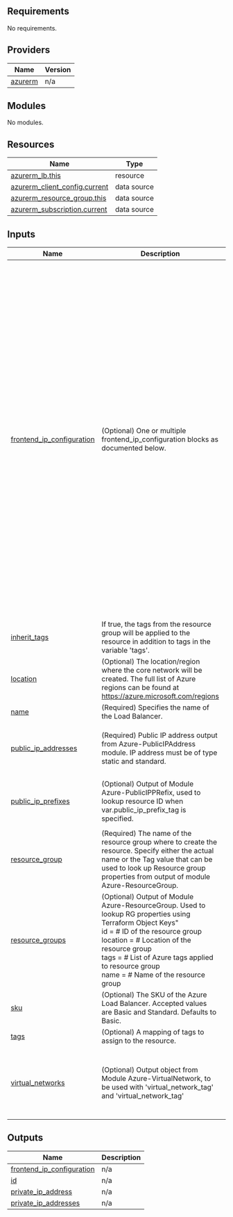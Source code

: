 <!-- BEGIN_TF_DOCS -->
## Requirements

No requirements.

## Providers

| Name | Version |
|------|---------|
| <a name="provider_azurerm"></a> [azurerm](#provider\_azurerm) | n/a |

## Modules

No modules.

## Resources

| Name | Type |
|------|------|
| [azurerm_lb.this](https://registry.terraform.io/providers/hashicorp/azurerm/latest/docs/resources/lb) | resource |
| [azurerm_client_config.current](https://registry.terraform.io/providers/hashicorp/azurerm/latest/docs/data-sources/client_config) | data source |
| [azurerm_resource_group.this](https://registry.terraform.io/providers/hashicorp/azurerm/latest/docs/data-sources/resource_group) | data source |
| [azurerm_subscription.current](https://registry.terraform.io/providers/hashicorp/azurerm/latest/docs/data-sources/subscription) | data source |

## Inputs

| Name | Description | Type | Default | Required |
|------|-------------|------|---------|:--------:|
| <a name="input_frontend_ip_configuration"></a> [frontend\_ip\_configuration](#input\_frontend\_ip\_configuration) | (Optional) One or multiple frontend\_ip\_configuration blocks as documented below. | <pre>list(object({<br>    name = string # Required) Specifies the name of the frontend ip configuration.<br>    subnet = object({<br>      id                   = optional(string)<br>      name                 = optional(string)<br>      virtual_network_name = optional(string)<br>      resource_group_name  = optional(string)<br>      tag                  = optional(string)<br>      virtual_network_key  = optional(string)<br>    })<br><br>    private_ip_address            = optional(any)    # (Optional) Private IP Address to assign to the Load Balancer. The last one and first four IPs in any range are reserved and cannot be manually assigned.<br>    private_ip_address_allocation = optional(string) # (Optional) The allocation method for the Private IP Address used by this Load Balancer. Possible values as Dynamic and Static.<br>    private_ip_address_version    = optional(string) # The version of IP that the Private IP Address is. Possible values are IPv4 or IPv6<br><br>    public_ip_address = optional(object({<br>      id                  = optional(string)<br>      name                = optional(string)<br>      resource_group_name = optional(string)<br>      key                 = optional(string)<br>    }))<br><br>    public_ip_prefix = optional(object({<br>      id                  = optional(string)<br>      name                = optional(string)<br>      resource_group_name = optional(string)<br>      key                 = optional(string)<br>    }))<br><br>    # availability_zone = optional(string) # (Optional) Refer to https://registry.terraform.io/providers/hashicorp/azurerm/latest/docs/resources/lb#availability_zone <br>    zones = optional(list(string)) #(Optional) Refer to https://registry.terraform.io/providers/hashicorp/azurerm/latest/docs/resources/lb#availability_zone <br>  }))</pre> | `[]` | no |
| <a name="input_inherit_tags"></a> [inherit\_tags](#input\_inherit\_tags) | If true, the tags from the resource group will be applied to the resource in addition to tags in the variable 'tags'. | `bool` | `false` | no |
| <a name="input_location"></a> [location](#input\_location) | (Optional) The location/region where the core network will be created. The full list of Azure regions can be found at https://azure.microsoft.com/regions | `string` | `null` | no |
| <a name="input_name"></a> [name](#input\_name) | (Required) Specifies the name of the Load Balancer. | `string` | n/a | yes |
| <a name="input_public_ip_addresses"></a> [public\_ip\_addresses](#input\_public\_ip\_addresses) | (Required) Public IP address output from Azure-PublicIPAddress module. IP address must be of type static and standard. | <pre>map(object({<br>    fqdn    = optional(string)<br>    id      = string<br>    address = optional(string)<br>  }))</pre> | `{}` | no |
| <a name="input_public_ip_prefixes"></a> [public\_ip\_prefixes](#input\_public\_ip\_prefixes) | (Optional) Output of Module Azure-PublicIPPRefix, used to lookup resource ID when var.public\_ip\_prefix\_tag is specified. | <pre>map(object({<br>    id        = string           # Resource ID of the public ip prefix object<br>    ip_prefix = optional(string) # CIDR prefix count of prefix object.<br>  }))</pre> | `{}` | no |
| <a name="input_resource_group"></a> [resource\_group](#input\_resource\_group) | (Required) The name of the resource group where to create the resource. Specify either the actual name or the Tag value that can be used to look up Resource group properties from output of module Azure-ResourceGroup. | <pre>object({<br>    name = optional(string) # Name of the resource group<br>    key  = optional(string) # Terraform Object Key to use to find the resource group from output of module Azure-ResourceGroup supplied to variable "resource_groups"<br>  })</pre> | n/a | yes |
| <a name="input_resource_groups"></a> [resource\_groups](#input\_resource\_groups) | (Optional) Output of Module Azure-ResourceGroup. Used to lookup RG properties using Terraform Object Keys"<br>    id       = # ID of the resource group<br>    location = # Location of the resource group<br>    tags     = # List of Azure tags applied to resource group<br>    name     = # Name of the resource group | <pre>map(object({<br>    id       = optional(string)<br>    location = optional(string)<br>    tags     = optional(map(string))<br>    name     = optional(string)<br>  }))</pre> | `{}` | no |
| <a name="input_sku"></a> [sku](#input\_sku) | (Optional) The SKU of the Azure Load Balancer. Accepted values are Basic and Standard. Defaults to Basic. | `string` | `"Basic"` | no |
| <a name="input_tags"></a> [tags](#input\_tags) | (Optional) A mapping of tags to assign to the resource. | `map(string)` | `{}` | no |
| <a name="input_virtual_networks"></a> [virtual\_networks](#input\_virtual\_networks) | (Optional) Output object from Module Azure-VirtualNetwork, to be used with 'virtual\_network\_tag' and 'virtual\_network\_tag' | <pre>map(object({<br>    id   = string # Resource ID of the virtual Network<br>    name = string # Name of the Virtual Network<br>    subnet = map(object({<br>      id = string<br>    }))<br>  }))</pre> | `{}` | no |

## Outputs

| Name | Description |
|------|-------------|
| <a name="output_frontend_ip_configuration"></a> [frontend\_ip\_configuration](#output\_frontend\_ip\_configuration) | n/a |
| <a name="output_id"></a> [id](#output\_id) | n/a |
| <a name="output_private_ip_address"></a> [private\_ip\_address](#output\_private\_ip\_address) | n/a |
| <a name="output_private_ip_addresses"></a> [private\_ip\_addresses](#output\_private\_ip\_addresses) | n/a |
<!-- END_TF_DOCS -->